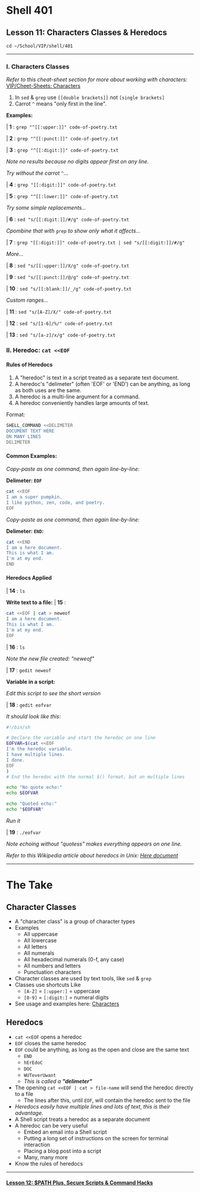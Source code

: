 # Shell 401
## Lesson 11: Characters Classes & Heredocs

`cd ~/School/VIP/shell/401`

___

### I. Characters Classes

*Refer to this cheat-sheet section for more about working with characters:* [VIP/Cheet-Sheets: Characters](https://github.com/inkVerb/VIP/blob/master/Cheat-Sheets/Characters.md)

1. In `sed` & `grep` use `[[double brackets]]` not `[single brackets]`
2. Carrot `^` means "only first in the line".

**Examples:**

| **1** : `grep "^[[:upper:]]" code-of-poetry.txt`

| **2** : `grep "^[[:punct:]]" code-of-poetry.txt`

| **3** : `grep "^[[:digit:]]" code-of-poetry.txt`

*Note no results because no digits appear first on any line.*

*Try without the carrot `^`...*

| **4** : `grep "[[:digit:]]" code-of-poetry.txt`

| **5** : `grep "^[[:lower:]]" code-of-poetry.txt`

*Try some simple replacements...*

| **6** : `sed "s/[[:digit:]]/#/g" code-of-poetry.txt`

*Cpombine that with `grep` to show only what it affects...*

| **7** : `grep "[[:digit:]]" code-of-poetry.txt | sed "s/[[:digit:]]/#/g"`

*More...*

| **8** : `sed "s/[[:upper:]]/X/g" code-of-poetry.txt`

| **9** : `sed "s/[[:punct:]]/@/g" code-of-poetry.txt`

| **10** : `sed "s/[[:blank:]]/_/g" code-of-poetry.txt`

*Custom ranges...*

| **11** : `sed "s/[A-Z]/X/" code-of-poetry.txt`

| **12** : `sed "s/[1-6]/%/" code-of-poetry.txt`

| **13** : `sed "s/[a-z]/x/g" code-of-poetry.txt`

### II. Heredoc: `cat <<EOF`

#### Rules of Heredocs
1. A "heredoc" is text in a script treated as a separate text document.
2. A heredoc's "delimeter" (often 'EOF' or 'END') can be anything, as long as both uses are the same.
3. A heredoc is a multi-line argument for a command.
4. A heredoc conveniently handles large amounts of text.

Format:
```sh
SHELL_COMMAND <<DELIMETER
DOCUMENT TEXT HERE
ON MANY LINES
DELIMETER
```

#### Common Examples:

*Copy-paste as one command, then again line-by-line:*

**Delimeter: `EOF`**
```sh
cat <<EOF
I am a super pumpkin.
I like python, zen, code, and poetry.
EOF
```

*Copy-paste as one command, then again line-by-line:*

**Delimeter: `END`:**
```sh
cat <<END
I am a here document.
This is what I am.
I'm at my end.
END
```

#### Heredocs Applied

| **14** : `ls`

**Write text to a file:**
| **15** :
```sh
cat <<EOF | cat > neweof
I am a here document.
This is what I am.
I'm at my end.
EOF
```

| **16** : `ls`

*Note the new file created: "neweof"*

| **17** : `gedit neweof`

**Variable in a script:**

*Edit this script to see the short version*

| **18** : `gedit eofvar`

*It should look like this:*

```sh
#!/bin/sh

# Declare the variable and start the heredoc on one line
EOFVAR=$(cat <<EOF
I'm the heredoc variable.
I have multiple lines.
I done.
EOF
)
# End the heredoc with the normal $() format, but on multiple lines

echo "No quote echo:"
echo $EOFVAR

echo "Quoted echo:"
echo "$EOFVAR"
```

*Run it*

| **19** : `./eofvar`

*Note echoing without "quotess" makes everything appears on one line.*

*Refer to this Wikipedia article about heredocs in Unix: [Here document](https://en.wikipedia.org/wiki/Here_document#Unix_shells)*

___

# The Take

## Character Classes
- A "character class" is a group of character types
- Examples
  - All uppercase
  - All lowercase
  - All letters
  - All numerals
  - All hexadecimal numerals (0-f, any case)
  - All numbers and letters
  - Punctuation characters
- Character classes are used by text tools, like `sed` & `grep`
- Classes use shortcuts Like
  - `[A-Z]` = `[:upper:]` = uppercase
  - `[0-9]` = `[:digit:]` = numeral digits
- See usage and examples here: [Characters](https://github.com/inkVerb/VIP/blob/master/Cheat-Sheets/Characters.md)

## Heredocs
- `cat <<EOF` opens a heredoc
- `EOF` closes the same heredoc
- `EOF` could be anything, as long as the open and close are the same text
  - `END`
  - `hErEdoC`
  - `DOC`
  - `WUTeverUwant`
  - *This is called a* ***"delimeter"***
- The opening `cat <<EOF | cat > file-name` will send the heredoc directly to a file
  - The lines after this, until `EOF`, will contain the heredoc sent to the file
- *Heredocs easily have multiple lines and lots of text, this is their advantage.*
- A Shell script treats a heredoc as a separate document
- A heredoc can be very useful
  - Embed an email into a Shell script
  - Putting a long set of instructions on the screen for terminal interaction
  - Placing a blog post into a script
  - Many, many more
- Know the rules of heredocs

___

#### [Lesson 12: $PATH Plus, Secure Scripts & Command Hacks](https://github.com/inkVerb/vip/blob/master/401-shell/Lesson-12.md)
